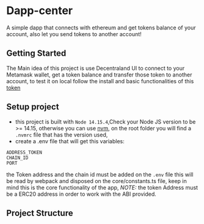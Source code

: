 # Dapp-center
A simple dapp that connects with ethereum and get tokens balance of your account, also let you send tokens to another account!

## Getting Started

The Main idea of this project is use Decentraland UI to connect to your Metamask wallet, get a token balance and transfer those token to another account,
to test it on local follow the install and basic functionalities of this [token](https://github.com/decentraland/dummy-token)

## Setup project
- this project is built with `Node 14.15.4`,Check your Node JS version to be >= 14.15, otherwise you can use [nvm](https://github.com/nvm-sh/nvm), on the root folder you will find a `.nvmrc` file that has the version used, 
- create a .env file that will get this variables:
```
ADDRESS_TOKEN
CHAIN_ID
PORT

```
the Token address and the chain id must be added on the `.env` file this will be read by webpack and disposed on the core/constants.ts file, keep in mind this is the core functionality of the app,
*NOTE:* the token Address must be a ERC20 address in order to work with the ABI provided.

## Project Structure

